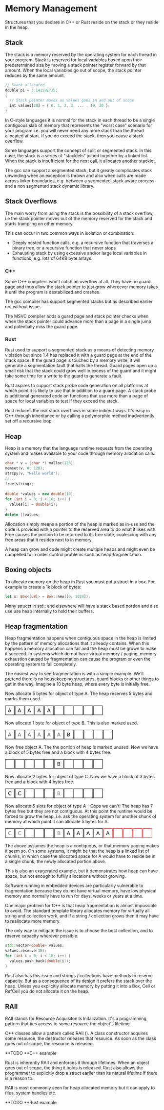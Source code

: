 # Memory Management

Structures that you declare in C++ or Rust reside on the stack or they reside in the heap.

## Stack

The stack is a memory reserved by the operating system for each thread in your program. Stack is reserved for local variables based upon their predetermined size by moving a stack pointer register forward by that amount. When the local variables go out of scope, the stack pointer reduces by the same amount.

```rust
// Stack allocated
double pi = 3.141592735;
{
  // Stack pointer moves as values goes in and out of scope
  int values[20] = { 0, 1, 2, 3, ... , 19, 20 };
}
```

In C-style languages it is normal for the stack in each thread to be a single contiguous slab of memory that represents the "worst case" scenario for your program i.e. you will never need any more stack than the thread allocated at start. If you do exceed the stack, then you cause a stack overflow.

Some languages support the concept of split or segmented stack. In this case, the stack is a series of "stacklets" joined together by a linked list. When the stack is insufficient for the next call, it allocates another stacklet.

The gcc can support a segmented stack, but it greatly complicates stack unwinding when an exception is thrown and also when calls are made across linker boundaries, e.g. between a segmented-stack aware process and a non segmented stack dynamic library.

## Stack Overflows

The main worry from using the stack is the possibility of a stack overflow, i.e the stack pointer moves out of the memory reserved for the stack and starts trampling on other memory.

This can occur in two common ways in isolation or combination:

* Deeply nested function calls, e.g. a recursive function that traverses a binary tree, or a recursive function that never stops
* Exhausting stack by using excessive and/or large local variables in functions, e.g. lots of 64KB byte arrays.

### C++

Some C++ compilers won't catch an overflow at all. They have no guard page and thus allow the stack pointer to just grow whereever memory takes it until the program is destabilized and crashes.

The gcc compiler has support segmented stacks but as described earlier not without issue.

The MSVC compiler adds a guard page and stack pointer checks when when the stack pointer could advance more than a page in a single jump and potentially miss the guard page.

### Rust

Rust used to support a segmented stack as a means of detecting memory violation but since 1.4 has replaced it with a guard page at the end of the stack space. If the guard page is touched by a memory write, it will generate a segmentation fault that halts the thread. Guard pages open up a small risk that the stack could grow well in excess of the guard and it might take some time for a write to the guard to generate a fault.

Rust aspires to support stack probe code generation on all platforms at which point it is likely to use that in addition to a guard page. A stack probe is additional generated code on functions that use more than a page of space for local variables to test if they exceed the stack.

Rust reduces the risk stack overflows in some indirect ways. It's easy in C++ through inheritance or by calling a polymorphic method inadvertently set off a recursive loop

## Heap

Heap is a memory that the language runtime requests from the operating system and makes available to your code through memory allocation calls:

```c++
char * v = (char *) malloc(128);
memset(v, 0, 128);
strcpy(v, "Hello world");
//...
free(string);

double *values = new double[10];
for (int i = 0; i < 10; i++) {
  values[i] = double(i);
}
delete []values;
```

Allocation simply means a portion of the heap is marked as in-use and the code is provided with a pointer to the reserved area to do what it likes with. Free causes the portion to be returned to its free state, coalescing with any free areas that it resides next to in memory.

A heap can grow and code might create multiple heaps and might even be compelled to in order control problems such as heap fragmentation.

## Boxing objects

To allocate memory on the heap in Rust you must put a struct in a box. For example to create a 1k block of bytes:

```rust
let x: Box<[u8]> = Box::new([0; 1024]);
```

Many structs in std:: and elsewhere will have a stack based portion and also use use heap internally to hold their buffers.

## Heap fragmentation

Heap fragmentation happens when contiguous space in the heap is limited by the pattern of memory allocations that it already contains. When this happens a memory allocation can fail and the heap must be grown to make it succeed. In systems which do not have virtual memory / paging, memory exhaustion caused by fragmentation can cause the program or even the operating system to fail completely.

The easiest way to see fragmentation is with a simple example. We'll pretend there is no housekeeping structures, guard blocks or other things to get in the way. Imagine a 10 byte heap, where every byte is initially free.

Now allocate 5 bytes for object of type A. The heap reserves 5 bytes and marks them used.

![](/assets/aaaaa-----.png)

Now allocate 1 byte for object of type B. This is also marked used.

![](/assets/aaaaaab.png)

Now free object A. The the portion of heap is marked unused. Now we have a block of 5 bytes free and a block with 4 bytes free.

![](/assets/-----b----.png)

Now allocate 2 bytes for object of type C. Now we have a block of 3 bytes free and a block with 4 bytes free.

![](/assets/cc---b----.png)

Now allocate 5 slots for object of type A - Oops we can't! The heap has 7 bytes free but they are not contiguous. At this point the runtime would be forced to grow the heap, i.e. ask the operating system for another chunk of memory at which point it can allocate 5 bytes for A.

![](/assets/cc---baaaaa---.png)

The above assumes the heap is a contiguous, or that memory paging makes it seem so. On some systems, it might be that the heap is a linked list of chunks, in which case the allocated space for A would have to reside be in a single chunk, the newly allocated portion above. 

This is also an exagerated example, but it demonstrates how heap can have space, but not enough to fufilly allocations without growing.

Software running in embedded devices are particularly vulnerable to fragmentation because they do not have virtual memory, have low physical memory and normally have to run for days, weeks or years at a time.

One major problem for C++ is that heap fragmentation is almost impossible to avoid. The standard template library allocates memory for virtually all string and collection work, and if a string / collection grows then it may have to reallocate more memory.

The only way to mitigate the issue is to choose the best collection, and to reserve capacity wherever possible.

```c++
std::vector<double> values;
values.reserve(10);
for (int i = 0; i < 10; i++) {
  values.push_back(double(i));
}
```

Rust also has this issue and strings / collections have methods to reserve capacity. But as a consequence of its design it prefers the stack over the heap. Unless you explicitly allocate memory by putting it into a Box, Cell or RefCell you do not allocate it on the heap.

## RAII

RAII stands for Resource Acquisiton Is Initalization. It's a programming pattern that ties access to some resource the object's lifetime

C++ classes allow a pattern called RAII \(\). A class constructor acquires some resource, the destructor releases that resource. As soon as the class goes out of scope, the resource is released.

**TODO **C++ example

Rust is inherently RAII and enforces it through lifetimes. When an object goes out of scope, the thing it holds is released. Rust also allows the programmer to explicitly drop a struct earlier than its natural lifetime if there is a reason to.

RAII is most commonly seen for heap allocated memory but it can apply to files, system handles etc.

**TODO **Rust example

